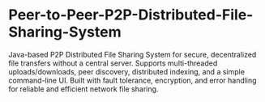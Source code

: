 # Peer-to-Peer-P2P-Distributed-File-Sharing-System
Java-based P2P Distributed File Sharing System for secure, decentralized file transfers without a central server. Supports multi-threaded uploads/downloads, peer discovery, distributed indexing, and a simple command-line UI. Built with fault tolerance, encryption, and error handling for reliable and efficient network file sharing.
